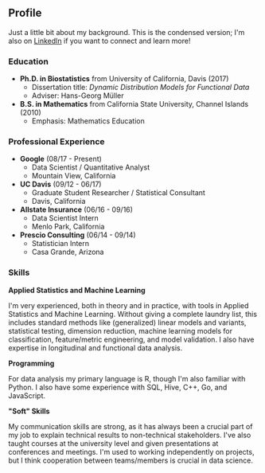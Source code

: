 ## Profile

Just a little bit about my background. This is the condensed version; I'm also on [LinkedIn](https://www.linkedin.com/in/matthew-dawson-268b06a1/) if you want to connect and learn more!

### Education
- **Ph.D. in Biostatistics** from University of California, Davis (2017)
  - Dissertation title: _Dynamic Distribution Models for Functional Data_
  - Adviser: Hans-Georg M&uuml;ller
- **B.S. in Mathematics** from California State University, Channel Islands (2010)
  - Emphasis: Mathematics Education

### Professional Experience
- **Google** (08/17 - Present) 
  - Data Scientist / Quantitative Analyst
  - Mountain View, California
- **UC Davis** (09/12 - 06/17) 
  - Graduate Student Researcher / Statistical Consultant
  - Davis, California
- **Allstate Insurance** (06/16 - 09/16)
  - Data Scientist Intern
  - Menlo Park, California
- **Prescio Consulting** (06/14 - 09/14) 
  - Statistician Intern
  - Casa Grande, Arizona

### Skills

**Applied Statistics and Machine Learning**

I'm very experienced, both in theory and in practice, with tools in Applied Statistics and Machine Learning. Without giving a complete laundry list, this includes standard methods like (generalized) linear models and variants, statistical testing, dimension reduction, machine learning models for classification, feature/metric engineering, and model validation. I also have expertise in longitudinal and functional data analysis.

**Programming**

For data analysis my primary language is R, though I'm also familiar with Python. I also have some experience with SQL, Hive, C++, Go, and JavaScript.

**"Soft" Skills**

My communication skills are strong, as it has always been a crucial part of my job to explain technical results to non-technical stakeholders. I've also taught courses at the university level and given presentations at conferences and meetings. I'm used to working independently on projects, but I think cooperation between teams/members is crucial in data science. 
